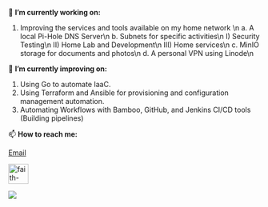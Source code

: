 🔭 **I’m currently working on:**
1. Improving the services and tools available on my home network \n
  a. A local Pi-Hole DNS Server\n
  b. Subnets for specific activities\n
     I) Security Testing\n
     II) Home Lab and Development\n
     III) Home services\n
  c. MinIO storage for documents and photos\n
  d. A personal VPN using Linode\n
  
🌱 **I’m currently improving on:**
1. Using Go to automate IaaC.
2. Using Terraform and Ansible for provisioning and configuration management automation.
3. Automating Workflows with Bamboo, GitHub, and Jenkins CI/CD tools (Building pipelines)

📫 **How to reach me:** 

[Email](mailto:faithntundi@gmail.com)

[<img align="center" alt="faith-ntundi-0552a46a | LinkedIn" width="40px" src="https://cdn.jsdelivr.net/npm/simple-icons@v3/icons/linkedin.svg" />][linkedin]

<img src=https://imgs.xkcd.com/comics/sandwich.png>
<!--
**fntundi/fntundi** is a ✨ _special_ ✨ repository because its `README.md` (this file) appears on your GitHub profile.


Here are some ideas to get you started:

- 🔭 I’m currently working on ...
- 🌱 I’m currently learning ...
- 👯 I’m looking to collaborate on ...
- 🤔 I’m looking for help with ...
  -IaaC using Python and Go
- 📫 How to reach me: ...
[<img align="left" alt="faith-ntundi-0552a46a | LinkedIn" width="22px" src="https://cdn.jsdelivr.net/npm/simple-icons@v3/icons/linkedin.svg" />][linkedin]
- ⚡ Fun fact: ...
-->

[linkedin]: https://www.linkedin.com/in/faith-ntundi-0552a46a/





